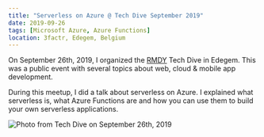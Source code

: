```yaml
---
title: "Serverless on Azure @ Tech Dive September 2019"
date: 2019-09-26
tags: [Microsoft Azure, Azure Functions]
location: 3factr, Edegem, Belgium
---
```


On September 26th, 2019, I organized the [RMDY](https://rmdy.be/) Tech Dive in Edegem. This was a public event with several topics about web, cloud & mobile app development.

During this meetup, I did a talk about serverless on Azure. I explained what serverless is, what Azure Functions are and how you can use them to build your own serverless applications.

![Photo from Tech Dive on September 26th, 2019](https://pbs.twimg.com/media/EFaWz5rX4AEtRoj?format=jpg&name=large "Photo from Tech Dive on September 26th, 2019")
